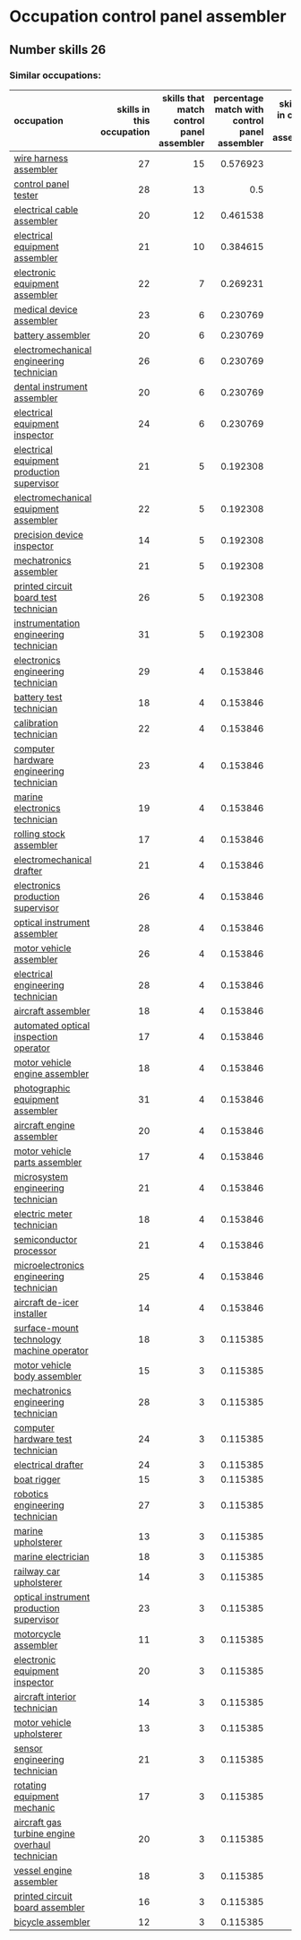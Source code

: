# Occupation control panel assembler
## Number skills 26
### Similar occupations:
| occupation                                                                                            |   skills in this occupation |   skills that match control panel assembler |   percentage match with control panel assembler |   skills not in control panel assembler |
|:------------------------------------------------------------------------------------------------------|----------------------------:|--------------------------------------------:|------------------------------------------------:|----------------------------------------:|
| [wire harness assembler](wire_harness_assembler.md)                                                   |                          27 |                                          15 |                                        0.576923 |                                      12 |
| [control panel tester](control_panel_tester.md)                                                       |                          28 |                                          13 |                                        0.5      |                                      15 |
| [electrical cable assembler](electrical_cable_assembler.md)                                           |                          20 |                                          12 |                                        0.461538 |                                       8 |
| [electrical equipment assembler](electrical_equipment_assembler.md)                                   |                          21 |                                          10 |                                        0.384615 |                                      11 |
| [electronic equipment assembler](electronic_equipment_assembler.md)                                   |                          22 |                                           7 |                                        0.269231 |                                      15 |
| [medical device assembler](medical_device_assembler.md)                                               |                          23 |                                           6 |                                        0.230769 |                                      17 |
| [battery assembler](battery_assembler.md)                                                             |                          20 |                                           6 |                                        0.230769 |                                      14 |
| [electromechanical engineering technician](electromechanical_engineering_technician.md)               |                          26 |                                           6 |                                        0.230769 |                                      20 |
| [dental instrument assembler](dental_instrument_assembler.md)                                         |                          20 |                                           6 |                                        0.230769 |                                      14 |
| [electrical equipment inspector](electrical_equipment_inspector.md)                                   |                          24 |                                           6 |                                        0.230769 |                                      18 |
| [electrical equipment production supervisor](electrical_equipment_production_supervisor.md)           |                          21 |                                           5 |                                        0.192308 |                                      16 |
| [electromechanical equipment assembler](electromechanical_equipment_assembler.md)                     |                          22 |                                           5 |                                        0.192308 |                                      17 |
| [precision device inspector](precision_device_inspector.md)                                           |                          14 |                                           5 |                                        0.192308 |                                       9 |
| [mechatronics assembler](mechatronics_assembler.md)                                                   |                          21 |                                           5 |                                        0.192308 |                                      16 |
| [printed circuit board test technician](printed_circuit_board_test_technician.md)                     |                          26 |                                           5 |                                        0.192308 |                                      21 |
| [instrumentation engineering technician](instrumentation_engineering_technician.md)                   |                          31 |                                           5 |                                        0.192308 |                                      26 |
| [electronics engineering technician](electronics_engineering_technician.md)                           |                          29 |                                           4 |                                        0.153846 |                                      25 |
| [battery test technician](battery_test_technician.md)                                                 |                          18 |                                           4 |                                        0.153846 |                                      14 |
| [calibration technician](calibration_technician.md)                                                   |                          22 |                                           4 |                                        0.153846 |                                      18 |
| [computer hardware engineering technician](computer_hardware_engineering_technician.md)               |                          23 |                                           4 |                                        0.153846 |                                      19 |
| [marine electronics technician](marine_electronics_technician.md)                                     |                          19 |                                           4 |                                        0.153846 |                                      15 |
| [rolling stock assembler](rolling_stock_assembler.md)                                                 |                          17 |                                           4 |                                        0.153846 |                                      13 |
| [electromechanical drafter](electromechanical_drafter.md)                                             |                          21 |                                           4 |                                        0.153846 |                                      17 |
| [electronics production supervisor](electronics_production_supervisor.md)                             |                          26 |                                           4 |                                        0.153846 |                                      22 |
| [optical instrument assembler](optical_instrument_assembler.md)                                       |                          28 |                                           4 |                                        0.153846 |                                      24 |
| [motor vehicle assembler](motor_vehicle_assembler.md)                                                 |                          26 |                                           4 |                                        0.153846 |                                      22 |
| [electrical engineering technician](electrical_engineering_technician.md)                             |                          28 |                                           4 |                                        0.153846 |                                      24 |
| [aircraft assembler](aircraft_assembler.md)                                                           |                          18 |                                           4 |                                        0.153846 |                                      14 |
| [automated optical inspection operator](automated_optical_inspection_operator.md)                     |                          17 |                                           4 |                                        0.153846 |                                      13 |
| [motor vehicle engine assembler](motor_vehicle_engine_assembler.md)                                   |                          18 |                                           4 |                                        0.153846 |                                      14 |
| [photographic equipment assembler](photographic_equipment_assembler.md)                               |                          31 |                                           4 |                                        0.153846 |                                      27 |
| [aircraft engine assembler](aircraft_engine_assembler.md)                                             |                          20 |                                           4 |                                        0.153846 |                                      16 |
| [motor vehicle parts assembler](motor_vehicle_parts_assembler.md)                                     |                          17 |                                           4 |                                        0.153846 |                                      13 |
| [microsystem engineering technician](microsystem_engineering_technician.md)                           |                          21 |                                           4 |                                        0.153846 |                                      17 |
| [electric meter technician](electric_meter_technician.md)                                             |                          18 |                                           4 |                                        0.153846 |                                      14 |
| [semiconductor processor](semiconductor_processor.md)                                                 |                          21 |                                           4 |                                        0.153846 |                                      17 |
| [microelectronics engineering technician](microelectronics_engineering_technician.md)                 |                          25 |                                           4 |                                        0.153846 |                                      21 |
| [aircraft de-icer installer](aircraft_de-icer_installer.md)                                           |                          14 |                                           4 |                                        0.153846 |                                      10 |
| [surface-mount technology machine operator](surface-mount_technology_machine_operator.md)             |                          18 |                                           3 |                                        0.115385 |                                      15 |
| [motor vehicle body assembler](motor_vehicle_body_assembler.md)                                       |                          15 |                                           3 |                                        0.115385 |                                      12 |
| [mechatronics engineering technician](mechatronics_engineering_technician.md)                         |                          28 |                                           3 |                                        0.115385 |                                      25 |
| [computer hardware test technician](computer_hardware_test_technician.md)                             |                          24 |                                           3 |                                        0.115385 |                                      21 |
| [electrical drafter](electrical_drafter.md)                                                           |                          24 |                                           3 |                                        0.115385 |                                      21 |
| [boat rigger](boat_rigger.md)                                                                         |                          15 |                                           3 |                                        0.115385 |                                      12 |
| [robotics engineering technician](robotics_engineering_technician.md)                                 |                          27 |                                           3 |                                        0.115385 |                                      24 |
| [marine upholsterer](marine_upholsterer.md)                                                           |                          13 |                                           3 |                                        0.115385 |                                      10 |
| [marine electrician](marine_electrician.md)                                                           |                          18 |                                           3 |                                        0.115385 |                                      15 |
| [railway car upholsterer](railway_car_upholsterer.md)                                                 |                          14 |                                           3 |                                        0.115385 |                                      11 |
| [optical instrument production supervisor](optical_instrument_production_supervisor.md)               |                          23 |                                           3 |                                        0.115385 |                                      20 |
| [motorcycle assembler](motorcycle_assembler.md)                                                       |                          11 |                                           3 |                                        0.115385 |                                       8 |
| [electronic equipment inspector](electronic_equipment_inspector.md)                                   |                          20 |                                           3 |                                        0.115385 |                                      17 |
| [aircraft interior technician](aircraft_interior_technician.md)                                       |                          14 |                                           3 |                                        0.115385 |                                      11 |
| [motor vehicle upholsterer](motor_vehicle_upholsterer.md)                                             |                          13 |                                           3 |                                        0.115385 |                                      10 |
| [sensor engineering technician](sensor_engineering_technician.md)                                     |                          21 |                                           3 |                                        0.115385 |                                      18 |
| [rotating equipment mechanic](rotating_equipment_mechanic.md)                                         |                          17 |                                           3 |                                        0.115385 |                                      14 |
| [aircraft gas turbine engine overhaul technician](aircraft_gas_turbine_engine_overhaul_technician.md) |                          20 |                                           3 |                                        0.115385 |                                      17 |
| [vessel engine assembler](vessel_engine_assembler.md)                                                 |                          18 |                                           3 |                                        0.115385 |                                      15 |
| [printed circuit board assembler](printed_circuit_board_assembler.md)                                 |                          16 |                                           3 |                                        0.115385 |                                      13 |
| [bicycle assembler](bicycle_assembler.md)                                                             |                          12 |                                           3 |                                        0.115385 |                                       9 |
